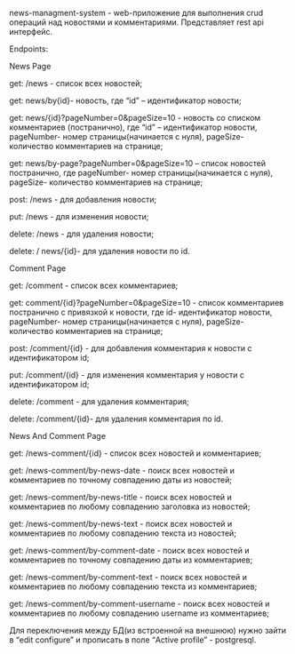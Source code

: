 news-managment-system - web-приложение для выполнения crud операций над новостями и комментариями.
Представляет rest api интерфейс.

Endpoints:

News Page

get: /news - список всех новостей;

get: news/by{id}- новость, где “id” – идентификатор новости;

get: news/{id}?pageNumber=0&pageSize=10 - новость со списком комментариев (постранично), где “id” – идентификатор новости, pageNumber- номер страницы(начинается с нуля), pageSize- количество комментариев на странице;

get: news/by-page?pageNumber=0&pageSize=10 – список новостей постранично, где pageNumber- номер страницы(начинается с нуля), pageSize- количество комментариев на странице;

post: /news - для добавления новости;

put: /news - для изменения новости;

delete: /news - для удаления новости;

delete: / news/{id}- для удаления новости по id.

Comment Page

get: /comment - список всех комментариев;

get: comment/{id}?pageNumber=0&pageSize=10 - список комментариев постранично с привязкой к новости, где id- идентификатор новости, pageNumber- номер страницы(начинается с нуля), pageSize- количество комментариев на странице;

post: /comment/{id} - для добавления комментария к новости с идентификатором id;

put: /comment/{id} - для изменения комментария у новости с идентификатором id;

delete: /comment - для удаления комментария;

delete: /comment/{id}- для удаления комментария по id.


News And Comment Page

get: /news-comment/{id} - список всех новостей и комментариев;

get: /news-comment/by-news-date - поиск всех новостей и комментариев по точному совпадению даты из новостей;

get: /news-comment/by-news-title - поиск всех новостей и комментариев по любому совпадению заголовка из новостей;

get: /news-comment/by-news-text - поиск всех новостей и комментариев по любому совпадению текста из новостей;

get: /news-comment/by-comment-date - поиск всех новостей и комментариев по точному совпадению даты из комментариев;

get: /news-comment/by-comment-text - поиск всех новостей и комментариев по любому совпадению текста из комментариев;

get: /news-comment/by-comment-username - поиск всех новостей и комментариев по любому совпадению username из комментариев;


Для переключения между БД(из встроенной на внешнюю) нужно зайти в “edit configure” и прописать в поле “Active profile” - postgresql.
